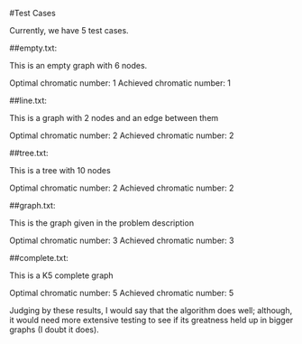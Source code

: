 #Test Cases

Currently, we have 5 test cases.

##empty.txt:

This is an empty graph with 6 nodes.

Optimal chromatic number: 1
Achieved chromatic number: 1

##line.txt:

This is a graph with 2 nodes and an edge between them

Optimal chromatic number: 2
Achieved chromatic number: 2

##tree.txt:

This is a tree with 10 nodes

Optimal chromatic number: 2
Achieved chromatic number: 2

##graph.txt:

This is the graph given in the problem description

Optimal chromatic number: 3
Achieved chromatic number: 3

##complete.txt:

This is a K5 complete graph

Optimal chromatic number: 5
Achieved chromatic number: 5

Judging by these results, I would say that the algorithm does well; although, it would need more extensive testing to see if its greatness held up in bigger graphs (I doubt it does).
